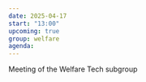 ```yaml
---
date: 2025-04-17
start: "13:00"
upcoming: true
group: welfare
agenda: 
--- 
```

Meeting of the Welfare Tech subgroup